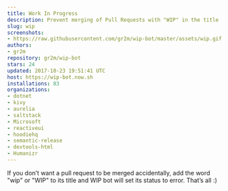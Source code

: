 ```yaml
---
title: Work In Progress
description: Prevent merging of Pull Requests with "WIP" in the title
slug: wip
screenshots:
- https://raw.githubusercontent.com/gr2m/wip-bot/master/assets/wip.gif
authors:
- gr2m
repository: gr2m/wip-bot
stars: 24
updated: 2017-10-23 19:51:41 UTC
host: https://wip-bot.now.sh
installations: 83
organizations:
- dotnet
- kivy
- aurelia
- saltstack
- Microsoft
- reactiveui
- hoodiehq
- semantic-release
- devtools-html
- Humanizr
---
```


If you don’t want a pull request to be merged accidentally, add the word "wip" or "WIP" to its title and WIP bot will set its status to error. That’s all :)
